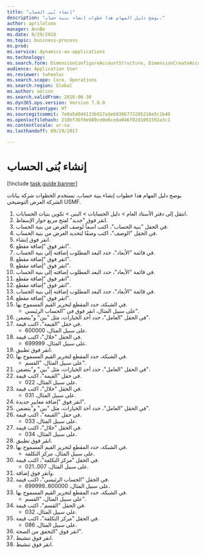```yaml
--- 
title: "إنشاء بُنى الحساب‬"
description: "يوضح دليل المهام هذا خطوات إنشاء بنية حساب."
author: aprilolson
manager: AnnBe
ms.date: 8/29/2018
ms.topic: business-process
ms.prod: 
ms.service: dynamics-ax-applications
ms.technology: 
ms.search.form: DimensionConfigureAccountStructure, DimensionCreateAccountStructure, DimensionHierarchyAddLevel, DimensionHierarchyConstraintActivate
audience: Application User
ms.reviewer: twheeloc
ms.search.scope: Core, Operations
ms.search.region: Global
ms.author: aolson
ms.search.validFrom: 2016-06-30
ms.dyn365.ops.version: Version 7.0.0
ms.translationtype: HT
ms.sourcegitcommit: 7e0a5d044133b917a3eb9386773205218e5c1b40
ms.openlocfilehash: 210bf36f0e989ce0e6ceda046f02d1091592a3c1
ms.contentlocale: ar-sa
ms.lasthandoff: 09/29/2017

---
```

# <a name="create-account-structures"></a>إنشاء بُنى الحساب‬

[!include [task guide banner](../../includes/task-guide-banner.md)]

يوضح دليل المهام هذا خطوات إنشاء بنية حساب. تستخدم الخطوات شركة بيانات الشركة العرض التوضيحي USMF.

1. انتقل إلى دفتر الأستاذ العام > دليل الحسابات > البنى > تكوين بنيات الحسابات.
2. انقر فوق "جديد" لفتح مربع حوار الإسقاط‬.
3. في الحقل "بنية الحساب"، اكتب اسماً لوصف الغرض من بنية الحساب.
4. في الحقل "الوصف"، اكتب وصفًا لتحديد الغرض من بنية الحساب.
5. انقر فوق إنشاء.
6. انقر فوق "إضافة مقطع".
7. في قائمة "الأبعاد"، حدد البعد المطلوب إضافته إلى بنية الحساب.
8. انقر فوق "إضافة مقطع".
9. انقر فوق "إضافة مقطع".
10. في قائمة "الأبعاد"، حدد البعد المطلوب إضافته إلى بنية الحساب.
11. انقر فوق "إضافة مقطع".
12. انقر فوق "إضافة مقطع".
13. في قائمة "الأبعاد"، حدد البعد المطلوب إضافته إلى بنية الحساب.
14. انقر فوق "إضافة مقطع".
15. في الشبكة، حدد المقطع لتحرير القيم المسموح بها.
    * على سبيل المثال، انقر فوق في "الحساب الرئيسي".  
16. في الحقل "العامل"، حدد أحد الخيارات، مثل "بين" و"يتضمن".
17. في حقل "القيمة"، اكتب قيمة.
    * على سبيل المثال، 600000.  
18. في الحقل "خلال"، اكتب قيمة.
    * على سبيل المثال، 699999.  
19. انقر فوق تطبيق.
20. في الشبكة، حدد المقطع لتحرير القيم المسموح بها.
    * على سبيل المثال، "القسم".  
21. في الحقل "العامل"، حدد أحد الخيارات، مثل "بين" و"يتضمن".
22. في حقل "القيمة"، اكتب قيمة.
    * على سبيل المثال، 022.  
23. في الحقل "خلال"، اكتب قيمة.
    * على سبيل المثال، 031.  
24. انقر فوق "إضافة معايير جديدة".
25. في الحقل "العامل"، حدد أحد الخيارات، مثل "بين" و"يتضمن".
26. في حقل "القيمة"، اكتب قيمة.
    * على سبيل المثال، 033.  
27. في الحقل "خلال"، اكتب قيمة.
    * على سبيل المثال، 034.  
28. انقر فوق تطبيق.
29. في الشبكة، حدد المقطع لتحرير القيم المسموح بها.
    * على سبيل المثال، مركز التكلفة.  
30. في الحقل "مركز التكلفة"، اكتب قيمة.
    * على سبيل المثال، 007..021.  
31. وانقر فوق إضافة.
32. في الحقل "الحساب الرئيسي"، اكتب قيمة.
    * على سبيل المثال، 600000..699999.  
33. في الشبكة، حدد المقطع لتحرير القيم المسموح بها.
    * على سبيل المثال، "القسم".  
34. في الحقل "القسم"، اكتب قيمة.
    * على سبيل المثال، 032.  
35. في الحقل "مركز التكلفة"، اكتب قيمة.
    * على سبيل المثال، 086.  
36. انقر فوق "التحقق من الصحة‬".
37. انقر فوق تنشيط.
38. انقر فوق تنشيط.


